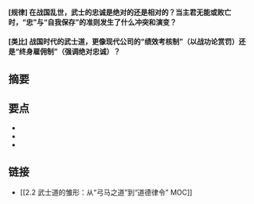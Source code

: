 #### [规律] 在战国乱世，武士的忠诚是绝对的还是相对的？当主君无能或败亡时，“忠”与“自我保存”的准则发生了什么冲突和演变？


#### [类比] 战国时代的武士道，更像现代公司的“绩效考核制”（以战功论赏罚）还是“终身雇佣制”（强调绝对忠诚）？


## 摘要


## 要点

- 
- 
- 

## 链接

- [[2.2 武士道的雏形：从“弓马之道”到“道德律令” MOC]]
